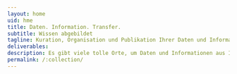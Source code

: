 ```yaml
---
layout: home
uid: hme
title: Daten. Information. Transfer.
subtitle: Wissen abgebildet
tagline: Kuration, Organisation und Publikation Ihrer Daten und Informationen
deliverables: 
description: Es gibt viele tolle Orte, um Daten und Informationen aus Ihrem Wissensbereich zu nutzen und auszutauschen. kmapper erweckt ihr Projekt zum digitalen Leben.
permalink: /:collection/
---
```

